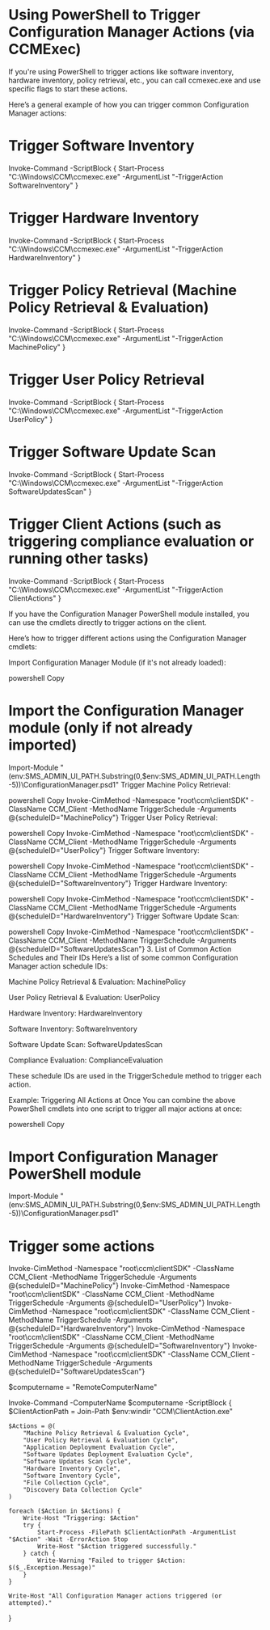 # Using PowerShell to Trigger Configuration Manager Actions (via CCMExec)
If you're using PowerShell to trigger actions like software inventory, hardware inventory, policy retrieval, etc., you can call ccmexec.exe and use specific flags to start these actions.

Here’s a general example of how you can trigger common Configuration Manager actions:
# Trigger Software Inventory
Invoke-Command -ScriptBlock {
    Start-Process "C:\Windows\CCM\ccmexec.exe" -ArgumentList "-TriggerAction SoftwareInventory"
}

# Trigger Hardware Inventory
Invoke-Command -ScriptBlock {
    Start-Process "C:\Windows\CCM\ccmexec.exe" -ArgumentList "-TriggerAction HardwareInventory"
}

# Trigger Policy Retrieval (Machine Policy Retrieval & Evaluation)
Invoke-Command -ScriptBlock {
    Start-Process "C:\Windows\CCM\ccmexec.exe" -ArgumentList "-TriggerAction MachinePolicy"
}

# Trigger User Policy Retrieval
Invoke-Command -ScriptBlock {
    Start-Process "C:\Windows\CCM\ccmexec.exe" -ArgumentList "-TriggerAction UserPolicy"
}

# Trigger Software Update Scan
Invoke-Command -ScriptBlock {
    Start-Process "C:\Windows\CCM\ccmexec.exe" -ArgumentList "-TriggerAction SoftwareUpdatesScan"
}

# Trigger Client Actions (such as triggering compliance evaluation or running other tasks)
Invoke-Command -ScriptBlock {
    Start-Process "C:\Windows\CCM\ccmexec.exe" -ArgumentList "-TriggerAction ClientActions"
}


If you have the Configuration Manager PowerShell module installed, you can use the cmdlets directly to trigger actions on the client.

Here’s how to trigger different actions using the Configuration Manager cmdlets:

Import Configuration Manager Module (if it's not already loaded):

powershell
Copy
# Import the Configuration Manager module (only if not already imported)
Import-Module "$($env:SMS_ADMIN_UI_PATH.Substring(0,$env:SMS_ADMIN_UI_PATH.Length-5))\ConfigurationManager.psd1"
Trigger Machine Policy Retrieval:

powershell
Copy
Invoke-CimMethod -Namespace "root\ccm\clientSDK" -ClassName CCM_Client -MethodName TriggerSchedule -Arguments @{scheduleID="MachinePolicy"}
Trigger User Policy Retrieval:

powershell
Copy
Invoke-CimMethod -Namespace "root\ccm\clientSDK" -ClassName CCM_Client -MethodName TriggerSchedule -Arguments @{scheduleID="UserPolicy"}
Trigger Software Inventory:

powershell
Copy
Invoke-CimMethod -Namespace "root\ccm\clientSDK" -ClassName CCM_Client -MethodName TriggerSchedule -Arguments @{scheduleID="SoftwareInventory"}
Trigger Hardware Inventory:

powershell
Copy
Invoke-CimMethod -Namespace "root\ccm\clientSDK" -ClassName CCM_Client -MethodName TriggerSchedule -Arguments @{scheduleID="HardwareInventory"}
Trigger Software Update Scan:

powershell
Copy
Invoke-CimMethod -Namespace "root\ccm\clientSDK" -ClassName CCM_Client -MethodName TriggerSchedule -Arguments @{scheduleID="SoftwareUpdatesScan"}
3. List of Common Action Schedules and Their IDs
Here’s a list of some common Configuration Manager action schedule IDs:

Machine Policy Retrieval & Evaluation: MachinePolicy

User Policy Retrieval & Evaluation: UserPolicy

Hardware Inventory: HardwareInventory

Software Inventory: SoftwareInventory

Software Update Scan: SoftwareUpdatesScan

Compliance Evaluation: ComplianceEvaluation

These schedule IDs are used in the TriggerSchedule method to trigger each action.

Example: Triggering All Actions at Once
You can combine the above PowerShell cmdlets into one script to trigger all major actions at once:

powershell
Copy
# Import Configuration Manager PowerShell module
Import-Module "$($env:SMS_ADMIN_UI_PATH.Substring(0,$env:SMS_ADMIN_UI_PATH.Length-5))\ConfigurationManager.psd1"

# Trigger some actions
Invoke-CimMethod -Namespace "root\ccm\clientSDK" -ClassName CCM_Client -MethodName TriggerSchedule -Arguments @{scheduleID="MachinePolicy"}
Invoke-CimMethod -Namespace "root\ccm\clientSDK" -ClassName CCM_Client -MethodName TriggerSchedule -Arguments @{scheduleID="UserPolicy"}
Invoke-CimMethod -Namespace "root\ccm\clientSDK" -ClassName CCM_Client -MethodName TriggerSchedule -Arguments @{scheduleID="HardwareInventory"}
Invoke-CimMethod -Namespace "root\ccm\clientSDK" -ClassName CCM_Client -MethodName TriggerSchedule -Arguments @{scheduleID="SoftwareInventory"}
Invoke-CimMethod -Namespace "root\ccm\clientSDK" -ClassName CCM_Client -MethodName TriggerSchedule -Arguments @{scheduleID="SoftwareUpdatesScan"}


$computername = "RemoteComputerName"

Invoke-Command -ComputerName $computername -ScriptBlock {
    $ClientActionPath = Join-Path $env:windir "CCM\ClientAction.exe"

    $Actions = @(
        "Machine Policy Retrieval & Evaluation Cycle",
        "User Policy Retrieval & Evaluation Cycle",
        "Application Deployment Evaluation Cycle",
        "Software Updates Deployment Evaluation Cycle",
        "Software Updates Scan Cycle",
        "Hardware Inventory Cycle",
        "Software Inventory Cycle",
        "File Collection Cycle",
        "Discovery Data Collection Cycle"
    )

    foreach ($Action in $Actions) {
        Write-Host "Triggering: $Action"
        try {
            Start-Process -FilePath $ClientActionPath -ArgumentList "$Action" -Wait -ErrorAction Stop
            Write-Host "$Action triggered successfully."
        } catch {
            Write-Warning "Failed to trigger $Action: $($_.Exception.Message)"
        }
    }

    Write-Host "All Configuration Manager actions triggered (or attempted)."
}